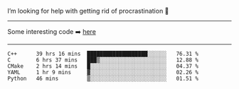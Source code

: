 I’m looking for help with getting rid of procrastination 🤔

-----

Some interesting code :arrow_right: [here](https://github.com/zhen8838/playground)

-----

<!--START_SECTION:waka-->
```text
C++      39 hrs 16 mins  ███████████████████░░░░░░   76.31 % 
C        6 hrs 37 mins   ███▒░░░░░░░░░░░░░░░░░░░░░   12.88 % 
CMake    2 hrs 14 mins   █░░░░░░░░░░░░░░░░░░░░░░░░   04.37 % 
YAML     1 hr 9 mins     ▓░░░░░░░░░░░░░░░░░░░░░░░░   02.26 % 
Python   46 mins         ▒░░░░░░░░░░░░░░░░░░░░░░░░   01.51 % 
```
<!--END_SECTION:waka-->

<!--
**zhen8838/zhen8838** is a ✨ _special_ ✨ repository because its `README.md` (this file) appears on your GitHub profile.

Here are some ideas to get you started:

- 🔭 I’m currently working on ...
- 🌱 I’m currently learning ...
- 👯 I’m looking to collaborate on ...
 ...
- 💬 Ask me about ...
- 📫 How to reach me: ...
- 😄 Pronouns: ...
- ⚡ Fun fact: ...
-->
